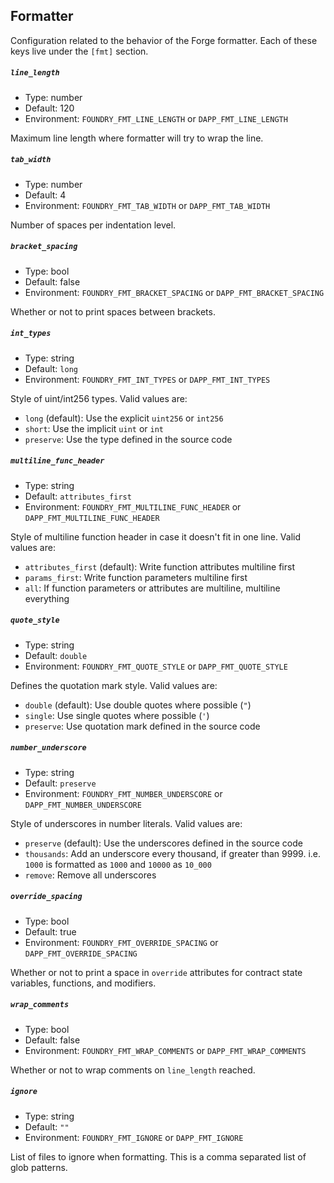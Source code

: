 ## Formatter

Configuration related to the behavior of the Forge formatter. Each of these keys live under the `[fmt]` section.

##### `line_length`

- Type: number
- Default: 120
- Environment: `FOUNDRY_FMT_LINE_LENGTH` or `DAPP_FMT_LINE_LENGTH`

Maximum line length where formatter will try to wrap the line.

##### `tab_width`

- Type: number
- Default: 4
- Environment: `FOUNDRY_FMT_TAB_WIDTH` or `DAPP_FMT_TAB_WIDTH`

Number of spaces per indentation level.

##### `bracket_spacing`

- Type: bool
- Default: false
- Environment: `FOUNDRY_FMT_BRACKET_SPACING` or `DAPP_FMT_BRACKET_SPACING`

Whether or not to print spaces between brackets.

##### `int_types`

- Type: string
- Default: `long`
- Environment: `FOUNDRY_FMT_INT_TYPES` or `DAPP_FMT_INT_TYPES`

Style of uint/int256 types. Valid values are:

- `long` (default): Use the explicit `uint256` or `int256`
- `short`: Use the implicit `uint` or `int`
- `preserve`: Use the type defined in the source code

##### `multiline_func_header`

- Type: string
- Default: `attributes_first`
- Environment: `FOUNDRY_FMT_MULTILINE_FUNC_HEADER` or `DAPP_FMT_MULTILINE_FUNC_HEADER`

Style of multiline function header in case it doesn't fit in one line. Valid values are:

- `attributes_first` (default): Write function attributes multiline first
- `params_first`: Write function parameters multiline first
- `all`: If function parameters or attributes are multiline, multiline everything

##### `quote_style`

- Type: string
- Default: `double`
- Environment: `FOUNDRY_FMT_QUOTE_STYLE` or `DAPP_FMT_QUOTE_STYLE`

Defines the quotation mark style. Valid values are:

- `double` (default): Use double quotes where possible (`"`)
- `single`: Use single quotes where possible (`'`)
- `preserve`: Use quotation mark defined in the source code

##### `number_underscore`

- Type: string
- Default: `preserve`
- Environment: `FOUNDRY_FMT_NUMBER_UNDERSCORE` or `DAPP_FMT_NUMBER_UNDERSCORE`

Style of underscores in number literals. Valid values are:

- `preserve` (default): Use the underscores defined in the source code
- `thousands`: Add an underscore every thousand, if greater than 9999. i.e. `1000` is formatted as `1000` and `10000` as `10_000`
- `remove`: Remove all underscores

##### `override_spacing`

- Type: bool
- Default: true
- Environment: `FOUNDRY_FMT_OVERRIDE_SPACING` or `DAPP_FMT_OVERRIDE_SPACING`

Whether or not to print a space in `override` attributes for contract state variables, functions, and modifiers.

##### `wrap_comments`

- Type: bool
- Default: false
- Environment: `FOUNDRY_FMT_WRAP_COMMENTS` or `DAPP_FMT_WRAP_COMMENTS`

Whether or not to wrap comments on `line_length` reached.

##### `ignore`

- Type: string
- Default: `""`
- Environment: `FOUNDRY_FMT_IGNORE` or `DAPP_FMT_IGNORE`

List of files to ignore when formatting. This is a comma separated list of glob patterns.
